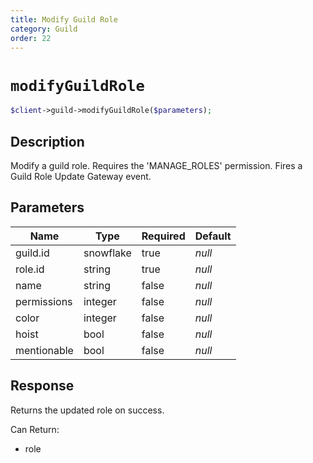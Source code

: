 ```yaml
---
title: Modify Guild Role
category: Guild
order: 22
---
```


# `modifyGuildRole`

```php
$client->guild->modifyGuildRole($parameters);
```

## Description

Modify a guild role. Requires the &#039;MANAGE_ROLES&#039; permission.  Fires a Guild Role Update Gateway event.

## Parameters


Name | Type | Required | Default
--- | --- | --- | ---
guild.id | snowflake | true | *null*
role.id | string | true | *null*
name | string | false | *null*
permissions | integer | false | *null*
color | integer | false | *null*
hoist | bool | false | *null*
mentionable | bool | false | *null*

## Response

Returns the updated role on success.

Can Return:

* role
